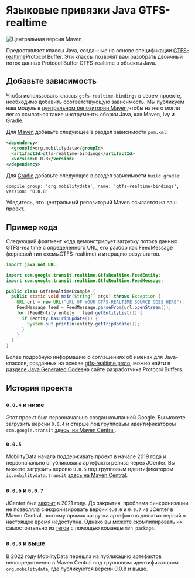 # Языковые привязки Java GTFS-realtime

![Центральная версия Maven](https://img.shields.io/maven-central/v/org.mobilitydata/gtfs-realtime-bindings.svg)

Предоставляет классы Java, созданные на основе спецификации [GTFS-realtime](https://github.com/google/transit/tree/master/gtfs-realtime)Protocol Buffer. Эти классы позволят вам разобрать двоичный поток данных Protocol Buffer GTFS-realtime в объекты Java.

## Добавьте зависимость

Чтобы использовать классы `gtfs-realtime-bindings` в своем проекте, необходимо добавить соответствующую зависимость. Мы публикуем наш модуль в [центральном репозитории Maven,](http://search.maven.org/)чтобы на него могли легко ссылаться такие инструменты сборки Java, как Maven, Ivy и Gradle.

Для [Maven](http://maven.apache.org/) добавьте следующее в раздел зависимости `pom.xml`:

```xml
<dependency>
  <groupId>org.mobilitydata</groupId>
  <artifactId>gtfs-realtime-bindings</artifactId>
  <version>0.0.8</version>
</dependency>
```

Для [Gradle](https://www.gradle.org/) добавьте следующее в раздел зависимости `build.gradle`:

    compile group: 'org.mobilitydata', name: 'gtfs-realtime-bindings', version: '0.0.8'

Убедитесь, что центральный репозиторий Maven ссылается на ваш проект.

## Пример кода

Следующий фрагмент кода демонстрирует загрузку потока данных GTFS-realtime с определенного URL, его разбор как FeedMessage (корневой тип схемыGTFS-realtime) и итерацию результатов.

```java
import java.net.URL;

import com.google.transit.realtime.GtfsRealtime.FeedEntity;
import com.google.transit.realtime.GtfsRealtime.FeedMessage;

public class GtfsRealtimeExample {
  public static void main(String[] args) throws Exception {
    URL url = new URL("URL OF YOUR GTFS-REALTIME SOURCE GOES HERE");
    FeedMessage feed = FeedMessage.parseFrom(url.openStream());
    for (FeedEntity entity : feed.getEntityList()) {
      if (entity.hasTripUpdate()) {
        System.out.println(entity.getTripUpdate());
      }
    }
  }
}
```

Более подробную информацию о соглашениях об именах для Java-классов, созданных на основе [gtfs-realtime.proto](https://github.com/google/transit/blob/master/gtfs-realtime/proto/gtfs-realtime.proto), можно найти в [разделе Java Generated Codes](https://developers.google.com/protocol-buffers/docs/reference/java-generated)на сайте разработчика Protocol Buffers.

## История проекта

### `0.0.4` и ниже

Этот проект был первоначально создан компанией Google. Вы можете загрузить версии `0.0.4` и старше под групповым идентификатором `com.google.transit` [здесь, на Maven Central](https://search.maven.org/search?q=g:com.google.transit%20AND%20a:gtfs-realtime-bindings).

### `0.0.5`

MobilityData начала поддерживать проект в начале 2019 года и первоначально опубликовала артефакты релиза через JCenter. Вы можете загрузить версию `0.0.5` под групповым идентификатором `io.mobilitydata.transit` [здесь на Maven Central](https://search.maven.org/artifact/io.mobilitydata.transit/gtfs-realtime-bindings).

### `0.0.6` и `0.0.7`

JCenter был [закрыт](https://jfrog.com/blog/into-the-sunset-bintray-jcenter-gocenter-and-chartcenter/) в 2021 году. До закрытия, проблема синхронизации не позволяла синхронизировать версии `0.0.6` и `0.0.7` из JCenter в Maven Central, поэтому прямая загрузка артефактов для этих версий в настоящее время недоступна. Однако вы можете скомпилировать их самостоятельно из [тегов](https://github.com/MobilityData/gtfs-realtime-bindings/tags) с помощью команды `mvn package`.

### `0.0.8` и выше

В 2022 году MobilityData перешла на публикацию артефактов непосредственно в Maven Central под групповым идентификатором `org.mobilitydata`, где публикуются версии 0.0.8 и выше.
